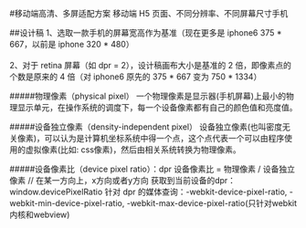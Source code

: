 #移动端高清、多屏适配方案
移动端 H5 页面、不同分辨率、不同屏幕尺寸手机

##设计稿
1、选取一款手机的屏幕宽高作为基准（现在更多是 iphone6 375 * 667，以前是 iphone 320 * 480） <br/>     
2、对于 retina 屏幕（如 dpr = 2），设计稿画布大小是基准的 2 倍，即像素点的个数是原来的 4 倍（对 iphone6 原先的 375 * 667 变为 750 * 1334）

#####物理像素（physical pixel）
一个物理像素是显示器(手机屏幕)上最小的物理显示单元，在操作系统的调度下，每一个设备像素都有自己的颜色值和亮度值。

#####设备独立像素（density-independent pixel）
设备独立像素(也叫密度无关像素)，可以认为是计算机坐标系统中得一个点，这个点代表一个可以由程序使用的虚拟像素(比如: css像素)，然后由相关系统转换为物理像素。

#####设备像素比（device pixel ratio）：dpr
设备像素比 = 物理像素 / 设备独立像素 // 在某一方向上，x方向或者y方向
获取到当前设备的dpr：window.devicePixelRatio
针对 dpr 的媒体查询：-webkit-device-pixel-ratio, -webkit-min-device-pixel-ratio, -webkit-max-device-pixel-ratio(只针对webkit内核和webview)


